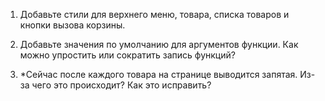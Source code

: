 1. Добавьте стили для верхнего меню, товара, списка товаров и кнопки вызова корзины.

2. Добавьте значения по умолчанию для аргументов функции. Как можно упростить или сократить запись функций?

3. *Сейчас после каждого товара на странице выводится запятая. Из-за чего это происходит? Как это исправить?
